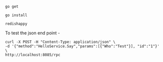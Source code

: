 

```
go get
```

```
go install
```

```
redishappy
```

To test the json end point -

```
curl -X POST -H "Content-Type: application/json" \
-d '{"method":"HelloService.Say","params":[{"Who":"Test"}], "id":"1"}' \
http://localhost:8085/rpc
```